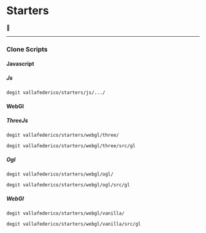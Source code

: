 # Starters

👀

---

### Clone Scripts

#### Javascript

##### Js

```console
degit vallafederico/starters/js/.../
```

#### WebGl

##### ThreeJs

```console
degit vallafederico/starters/webgl/three/
```

```console
degit vallafederico/starters/webgl/three/src/gl
```

##### Ogl

```console
degit vallafederico/starters/webgl/ogl/
```

```console
degit vallafederico/starters/webgl/ogl/src/gl
```

##### WebGl

<!-- [Docs.](https://threejs.org/docs/) -->

```console
degit vallafederico/starters/webgl/vanilla/
```

```console
degit vallafederico/starters/webgl/vanilla/src/gl
```
